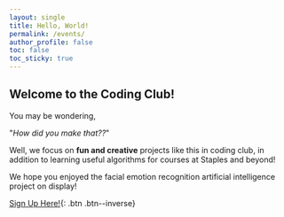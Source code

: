 ```yaml
---
layout: single
title: Hello, World!
permalink: /events/
author_profile: false
toc: false
toc_sticky: true
---
```

## Welcome to the Coding Club!
You may be wondering, 

"*How did you make that??*"

Well, we focus on **fun and creative** projects like this in coding club, in addition to learning useful algorithms for courses at Staples and beyond!

We hope you enjoyed the facial emotion recognition artificial intelligence project on display!

[Sign Up Here!](https://forms.gle/jpdUjGLzxYpTbewv7){: .btn .btn--inverse}
